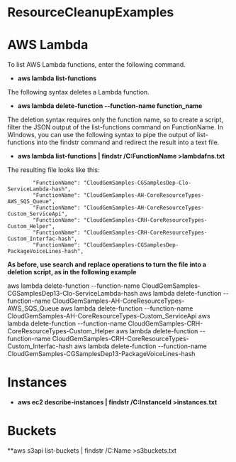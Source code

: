 # ResourceCleanupExamples

# AWS Lambda
To list AWS Lambda functions, enter the following command.

- **aws lambda list-functions**

The following syntax deletes a Lambda function.
- **aws lambda delete-function --function-name function_name**

The deletion syntax requires only the function name, so to create a script, filter the JSON output of the list-functions command on FunctionName. In Windows, you can use the following syntax to pipe the output of list-functions into the findstr command and redirect the result into a text file.

- **aws lambda list-functions | findstr /C:FunctionName >lambdafns.txt**

The resulting file looks like this:

            "FunctionName": "CloudGemSamples-CGSamplesDep-Clo-ServiceLambda-hash",
            "FunctionName": "CloudGemSamples-AH-CoreResourceTypes-AWS_SQS_Queue",
            "FunctionName": "CloudGemSamples-AH-CoreResourceTypes-Custom_ServiceApi",
            "FunctionName": "CloudGemSamples-CRH-CoreResourceTypes-Custom_Helper",
            "FunctionName": "CloudGemSamples-CRH-CoreResourceTypes-Custom_Interfac-hash",
            "FunctionName": "CloudGemSamples-CGSamplesDep-PackageVoiceLines-hash",
            
**As before, use search and replace operations to turn the file into a deletion script, as in the following example**

aws lambda delete-function --function-name CloudGemSamples-CGSamplesDep13-Clo-ServiceLambda-hash
aws lambda delete-function --function-name CloudGemSamples-AH-CoreResourceTypes-AWS_SQS_Queue
aws lambda delete-function --function-name CloudGemSamples-AH-CoreResourceTypes-Custom_ServiceApi
aws lambda delete-function --function-name CloudGemSamples-CRH-CoreResourceTypes-Custom_Helper
aws lambda delete-function --function-name CloudGemSamples-CRH-CoreResourceTypes-Custom_Interfac-hash
aws lambda delete-function --function-name CloudGemSamples-CGSamplesDep13-PackageVoiceLines-hash

# Instances

- **aws ec2 describe-instances | findstr /C:InstanceId >instances.txt**

# Buckets

**aws s3api list-buckets | findstr /C:Name >s3buckets.txt
